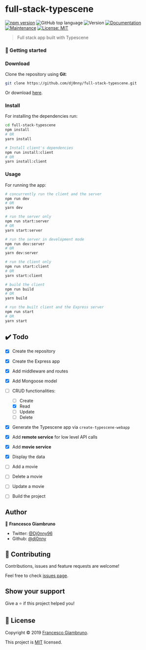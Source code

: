 # full-stack-typescene

[![npm version](https://badge.fury.io/js/typescene.svg)](https://badge.fury.io/js/typescene)
![GitHub top language](https://img.shields.io/github/languages/top/dj0nny/full-stack-typescene)
![Version](https://img.shields.io/badge/version-1.0.0-blue.svg?cacheSeconds=2592000)
[![Documentation](https://img.shields.io/badge/documentation-yes-brightgreen.svg)](https://github.com/dj0nny/full-stack-typescene#readme)
[![Maintenance](https://img.shields.io/badge/Maintained%3F-yes-green.svg)](https://github.com/dj0nny/full-stack-typescene/graphs/commit-activity)
[![License: MIT](https://img.shields.io/badge/License-MIT-yellow.svg)](https://github.com/dj0nny/full-stack-typescene/blob/master/LICENSE)

> Full stack app built with Typescene

### 🚀 Getting started

### Download

Clone the repository using **Git**:

```bash
git clone https://github.com/dj0nny/full-stack-typescene.git
```

Or download [here](https://github.com/dj0nny/full-stack-typescene/archive/develop.zip).

### Install

For installing the dependencies run:

```bash
cd full-stack-typescene
npm install
# OR
yarn install

# Install client's dependencies
npm run install:client
# OR
yarn install:client
```
### Usage

For running the app:

```bash
# concurrently run the client and the server
npm run dev 
# OR
yarn dev

# run the server only
npm run start:server
# OR
yarn start:server

# run the server in development mode
npm run dev:server
# OR
yarn dev:server

# run the client only
npm run start:client
# OR
yarn start:client

# build the client
npm run build
# OR
yarn build

# run the built client and the Express server
npm run start
# OR
yarn start
```

## ✔️ Todo

* [x] Create the repository
* [x] Create the Express app
* [x] Add middleware and routes
* [x] Add Mongoose model
* [ ] CRUD functionalities:
  - [ ] Create
  - [x] Read
  - [ ] Update
  - [ ] Delete
* [x] Generate the Typescene app via `create-typescene-webapp`
* [x] Add **remote service** for low level API calls
* [x] Add **movie service**
* [x] Display the data
* [ ] Add a movie
* [ ] Delete a movie
* [ ] Update a movie
* [ ] Build the project



## Author

👤 **Francesco Giambruno**

* Twitter: [@Dj0nny96](https://twitter.com/Dj0nny96)
* Github: [@dj0nny](https://github.com/dj0nny)

## 🤝 Contributing

Contributions, issues and feature requests are welcome!

Feel free to check [issues page](https://github.com/dj0nny/full-stack-typescene/issues).

## Show your support

Give a ⭐️ if this project helped you!


## 📝 License

Copyright © 2019 [Francesco Giambruno](https://github.com/dj0nny).

This project is [MIT](https://github.com/dj0nny/full-stack-typescene/blob/master/LICENSE) licensed.